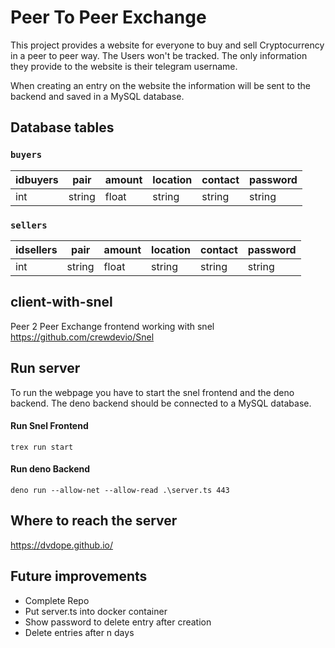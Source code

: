 # Peer To Peer Exchange

This project provides a website for everyone to buy and sell Cryptocurrency in a peer to peer way.
The Users won't be tracked. The only information they provide to the website is their telegram username. 

When creating an entry on the website the information will be sent to the backend and saved in a MySQL database. 

## Database tables

### ```buyers```

| idbuyers | pair | amount | location | contact | password |
| --- | --- | --- |--- | --- | --- |
| int | string | float | string | string | string |

### ```sellers```

| idsellers | pair | amount | location | contact | password |
| --- | --- | --- |--- | --- | --- |
| int | string | float | string | string | string |

## client-with-snel

Peer 2 Peer Exchange frontend working with snel <https://github.com/crewdevio/Snel>

## Run server

To run the webpage you have to start the snel frontend and the deno backend. 
The deno backend should be connected to a MySQL database.

#### Run Snel Frontend

`trex run start`

#### Run deno Backend

`deno run --allow-net --allow-read .\server.ts 443`

## Where to reach the server

https://dvdope.github.io/

## Future improvements

* Complete Repo
* Put server.ts into docker container
* Show password to delete entry after creation
* Delete entries after n days
